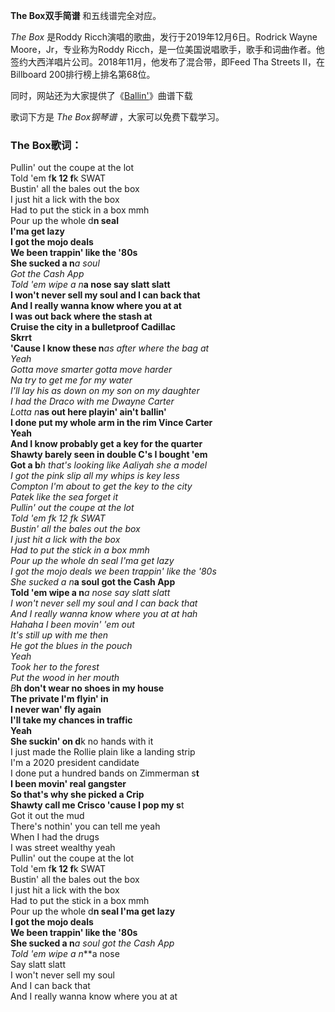 

**The Box双手简谱** 和五线谱完全对应。

_The Box_ 是Roddy Ricch演唱的歌曲，发行于2019年12月6日。Rodrick Wayne Moore，Jr，专业称为Roddy
Ricch，是一位美国说唱歌手，歌手和词曲作者。他签约大西洋唱片公司。2018年11月，他发布了混合带，即Feed Tha Streets
II，在Billboard 200排行榜上排名第68位。

同时，网站还为大家提供了《[Ballin'](Music-11132-Ballin-Mustard-ft-Roddy-Ricch.html
"Ballin'")》曲谱下载

歌词下方是 _The Box钢琴谱_ ，大家可以免费下载学习。

### The Box歌词：

Pullin' out the coupe at the lot  
Told 'em f**k 12 f**k SWAT  
Bustin' all the bales out the box  
I just hit a lick with the box  
Had to put the stick in a box mmh  
Pour up the whole d**n seal  
I'ma get lazy  
I got the mojo deals  
We been trappin' like the '80s  
She sucked a n***a soul  
Got the Cash App  
Told 'em wipe a n***a nose say slatt slatt  
I won't never sell my soul and I can back that  
And I really wanna know where you at at  
I was out back where the stash at  
Cruise the city in a bulletproof Cadillac  
Skrrt  
'Cause I know these n***as after where the bag at  
Yeah  
Gotta move smarter gotta move harder  
N***a try to get me for my water  
I'll lay his a*s down on my son on my daughter  
I had the Draco with me Dwayne Carter  
Lotta n***as out here playin' ain't ballin'  
I done put my whole arm in the rim Vince Carter  
Yeah  
And I know probably get a key for the quarter  
Shawty barely seen in double C's I bought 'em  
Got a b***h that's looking like Aaliyah she a model  
I got the pink slip all my whips is key less  
Compton I'm about to get the key to the city  
Patek like the sea forget it  
Pullin' out the coupe at the lot  
Told 'em f**k 12 f**k SWAT  
Bustin' all the bales out the box  
I just hit a lick with the box  
Had to put the stick in a box mmh  
Pour up the whole d**n seal I'ma get lazy  
I got the mojo deals we been trappin' like the '80s  
She sucked a n***a soul got the Cash App  
Told 'em wipe a n***a nose say slatt slatt  
I won't never sell my soul and I can back that  
And I really wanna know where you at at hah  
Hahaha I been movin' 'em out  
It's still up with me then  
He got the blues in the pouch  
Yeah  
Took her to the forest  
Put the wood in her mouth  
B***h don't wear no shoes in my house  
The private I'm flyin' in  
I never wan' fly again  
I'll take my chances in traffic  
Yeah  
She suckin' on d**k no hands with it  
I just made the Rollie plain like a landing strip  
I'm a 2020 president candidate  
I done put a hundred bands on Zimmerman s**t  
I been movin' real gangster  
So that's why she picked a Crip  
Shawty call me Crisco 'cause I pop my s**t  
Got it out the mud  
There's nothin' you can tell me yeah  
When I had the drugs  
I was street wealthy yeah  
Pullin' out the coupe at the lot  
Told 'em f**k 12 f**k SWAT  
Bustin' all the bales out the box  
I just hit a lick with the box  
Had to put the stick in a box mmh  
Pour up the whole d**n seal I'ma get lazy  
I got the mojo deals  
We been trappin' like the '80s  
She sucked a n***a soul got the Cash App  
Told 'em wipe a n***a nose  
Say slatt slatt  
I won't never sell my soul  
And I can back that  
And I really wanna know where you at at  

